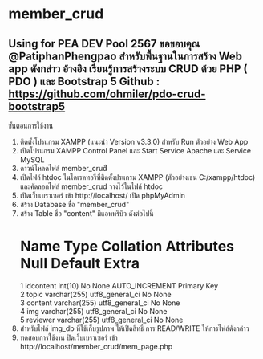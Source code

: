 # member_crud
Using for PEA DEV Pool 2567
ขอขอบคุณ @PatiphanPhengpao สำหรับพื้นฐานในการสร้าง Web app ดังกล่าว
อ้างอิง เรียนรู้การสร้างระบบ CRUD ด้วย PHP ( PDO ) และ Bootstrap 5
    Github : https://github.com/ohmiler/pdo-crud-bootstrap5
------------------------------------------------------------------
ขั้นตอนการใช้งาน
1. ติดตั้งโปรแกรม XAMPP (แนะนำ Version v3.3.0) สำหรับ Run ตัวอย่าง Web App
2. เปิดโปรแกรม XAMPP Control Panel และ Start Service Apache และ Service MySQL
3. ดาวน์โหลดไฟล์ member_crudื
4. เปิดไฟล์ htdoc ในไดเรคทอรีที่ติดตั้งปรแกรม XAMPP (ตัวอย่างเช่น C:/xampp/htdoc) และคัดลอกไฟล์ member_crud วางไว้ในไฟล์ htdoc
5. เปิดเว็บเบราเซอร์ เข้า http://localhost/ เปิด phpMyAdmin
6. สร้าง Database ชื่อ "member_crud"
7. สร้่าง Table ชื่อ "content" มีแอททริบิว ดังต่อไปนี้
    #	Name	        Type	        Collation	    Attributes	Null	Default	    Extra	
    1	idcontent       int(10)			                            No	    None		AUTO_INCREMENT	 Primary Key	
	2	topic	        varchar(255)	utf8_general_ci		        No	    None			
	3	content	        varchar(255)	utf8_general_ci		        No	    None			
	4	img	            varchar(255)	utf8_general_ci		        No	    None			
	5	reviewer	    varchar(255)	utf8_general_ci		        No	    None
8. 	สำหรับไฟล์ img_db ที่ใช้เก็บรูปภาพ ให้เปิดสิทธิ์ การ READ/WRITE ให้การไฟล์ดังกล่าว
9. 	ทดสอบการใช้งาน ปิดเว็บเบราเซอร์ เข้า http://localhost/member_crud/mem_page.php
